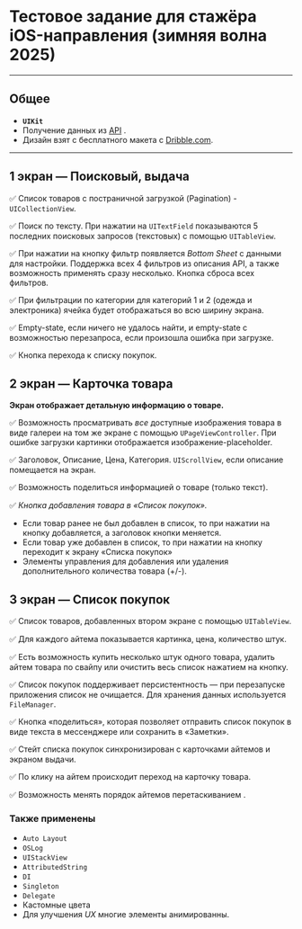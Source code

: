 # Тестовое задание для стажёра  iOS-направления (зимняя волна 2025)
---
## Общее

- **`UIKit`**
- Получение данных из  [API](https://fakeapi.platzi.com/) . 
- Дизайн взят с бесплатного макета с [Dribble.com](https://dribbble.com). 

---



## 1 экран — Поисковый, выдача

✅ Список товаров с постраничной загрузкой (Pagination) - `UICollectionView`. 

✅ Поиск по тексту. При нажатии на `UITextField` показываются 5 последних поисковых запросов (текстовых) с помощью `UITableView`.

✅ При нажатии на кнопку фильтр появляется *Bottom Sheet* с данными для настройки. Поддержка всех 4 фильтров из описания API, а также возможность применять сразу несколько. Кнопка сброса всех фильтров.  

✅ При фильтрации по категории для категорий 1 и 2 (одежда и электроника)  ячейка будет отображаться во всю ширину экрана.

✅ Empty-state, если ничего не удалось найти, и empty-state с возможностью перезапроса, если произошла ошибка при загрузке.

✅ Кнопка перехода к списку покупок. 



## 2 экран — Карточка товара

**Экран отображает детальную информацию о товаре.**

✅ Возможность просматривать *все* доступные изображения товара в виде галереи на том же экране с помощью `UPageViewController`. При ошибке загрузки картинки отображается изображение-placeholder.

✅ Заголовок,  Описание, Цена, Категория. `UIScrollView`, если описание помещается на экран. 

✅ Возможность поделиться информацией о товаре (только текст).

✅ *Кнопка добавления товара в «Список покупок».*
- Если товар ранее не был добавлен в список, то при нажатии на кнопку добавляется, а заголовок кнопки меняется.  
- Если товар уже добавлен в список, то при нажатии на кнопку переходит к экрану «Списка покупок»  
- Элементы управления для добавления или удаления дополнительного количества товара (+/-).



## 3 экран — Список покупок

✅ Список товаров, добавленных втором экране с помощью `UITableView`. 

✅ Для каждого айтема показывается картинка, цена, количество штук.  

✅ Есть возможность купить несколько штук одного товара, удалить айтем товара по свайпу или очистить весь список нажатием на кнопку. 

✅ Список покупок поддерживает персистентность — при перезапуске приложения список не очищается. Для хранения данных  используется `FileManager`.

✅ Кнопка «поделиться», которая позволяет отправить список покупок в виде текста в мессенджере или сохранить в «Заметки». 

✅ Стейт списка покупок синхронизирован с карточками айтемов и экраном выдачи.  

✅ По клику на айтем происходит переход на карточку товара.

✅ Возможность менять порядок айтемов перетаскиванием .

### Также применены
- `Auto Layout`
- `OSLog`
- `UIStackView`
- `AttributedString`
- `DI`
- `Singleton`
- `Delegate`
- Кастомные цвета
- Для улучшения *UX* многие элементы анимированны. 
